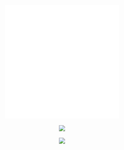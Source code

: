 <p align="center">
  <img src="./assets/anim8.svg" width="300" height="300" alt="Pixel Animation 4" />
</p>

<p align="center">
  <img src="https://readme-typing-svg.demolab.com?lines=Novak+Bubanja&center=true&width=800&height=100&color=00FF00&background=000000&repeat=false&font=Fira+Code" />
</p>

<p align="center">
  <img src="https://readme-typing-svg.demolab.com?lines=Full+Stack+Developer+%7C+C%23%2C+.NET%2C+XAML%2C+JavaScript%2C+React&center=true&width=800&height=100&color=00FF00&background=000000&repeat=false&font=Fira+Code" />
</p>

